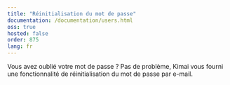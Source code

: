 ```yaml
---
title: "Réinitialisation du mot de passe"
documentation: /documentation/users.html
oss: true
hosted: false
order: 875
lang: fr
---
```


Vous avez oublié votre mot de passe ? Pas de problème, Kimai vous fourni une fonctionnalité de réinitialisation du mot de passe par e-mail.
